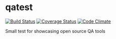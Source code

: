 # qatest

[![Build Status](https://travis-ci.org/albarji/qatest.svg?branch=master)](https://travis-ci.org/albarji/qatest)
[![Coverage Status](https://coveralls.io/repos/github/albarji/qatest/badge.svg?branch=qa%2Fcoverage)](https://coveralls.io/github/albarji/qatest?branch=qa%2Fcoverage)
[![Code Climate](https://codeclimate.com/github/albarji/qatest/badges/gpa.svg)](https://codeclimate.com/github/albarji/qatest)

Small test for showcasing open source QA tools

